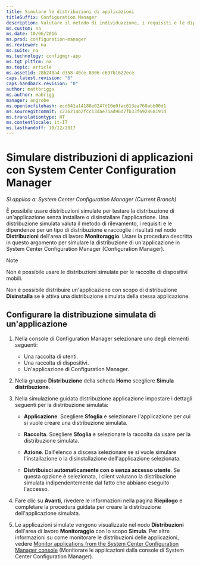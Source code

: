 ```yaml
---
title: Simulare le distribuzioni di applicazioni
titleSuffix: Configuration Manager
description: Valutare il metodo di individuazione, i requisiti e le dipendenze per un tipo di distribuzione senza installare l'applicazione.
ms.custom: na
ms.date: 10/06/2016
ms.prod: configuration-manager
ms.reviewer: na
ms.suite: na
ms.technology: configmgr-app
ms.tgt_pltfrm: na
ms.topic: article
ms.assetid: 28b240a4-d358-40ce-8006-c697b1622ece
caps.latest.revision: "6"
caps.handback.revision: "0"
author: mattbriggs
ms.author: mabrigg
manager: angrobe
ms.openlocfilehash: ecd641a14188e0247d10e0fac613ea760abb00d1
ms.sourcegitcommit: c236214b2fcc13dae7bad96d7fb33f692868191d
ms.translationtype: HT
ms.contentlocale: it-IT
ms.lasthandoff: 10/12/2017
---
```

# <a name="simulate-application-deployments-with-system-center-configuration-manager"></a>Simulare distribuzioni di applicazioni con System Center Configuration Manager

*Si applica a: System Center Configuration Manager (Current Branch)*

È possibile usare distribuzioni simulate per testare la distribuzione di un'applicazione senza installare o disinstallare l'applicazione. Una distribuzione simulata valuta il metodo di rilevamento, i requisiti e le dipendenze per un tipo di distribuzione e raccoglie i risultati nel nodo **Distribuzioni** dell'area di lavoro **Monitoraggio**. Usare la procedura descritta in questo argomento per simulare la distribuzione di un'applicazione in System Center Configuration Manager (Configuration Manager).  

> [!NOTE]  
> Non è possibile usare le distribuzioni simulate per le raccolte di dispositivi mobili.  
>   
> Non è possibile distribuire un'applicazione con scopo di distribuzione **Disinstalla** se è attiva una distribuzione simulata della stessa applicazione.  

## <a name="configure-a-simulated-application-deployment"></a>Configurare la distribuzione simulata di un'applicazione

1.  Nella console di Configuration Manager selezionare uno degli elementi seguenti:  
    -   Una raccolta di utenti.  
    -   Una raccolta di dispositivi.  
    -   Un'applicazione di Configuration Manager.  

2.  Nella gruppo **Distribuzione** della scheda **Home** scegliere **Simula distribuzione**.  

3.  Nella simulazione guidata distribuzione applicazione impostare i dettagli seguenti per la distribuzione simulata:  

    -   **Applicazione**. Scegliere **Sfoglia** e selezionare l'applicazione per cui si vuole creare una distribuzione simulata.  

    -   **Raccolta**. Scegliere **Sfoglia** e selezionare la raccolta da usare per la distribuzione simulata.  

    -   **Azione**. Dall'elenco a discesa selezionare se si vuole simulare l'installazione o la disinstallazione dell'applicazione selezionata.  

    -   **Distribuisci automaticamente con o senza accesso utente**. Se questa opzione è selezionata, i client valutano la distribuzione simulata indipendentemente dal fatto che abbiano eseguito l'accesso.  

4.  Fare clic su **Avanti**, rivedere le informazioni nella pagina **Riepilogo** e completare la procedura guidata per creare la distribuzione dell'applicazione simulata.  

5.  Le applicazioni simulate vengono visualizzate nel nodo **Distribuzioni** dell'area di lavoro **Monitoraggio** con lo scopo **Simula**. Per altre informazioni su come monitorare le distribuzioni delle applicazioni, vedere [Monitor applications from the System Center Configuration Manager console](../../apps/deploy-use/monitor-applications-from-the-console.md) (Monitorare le applicazioni dalla console di System Center Configuration Manager).  
